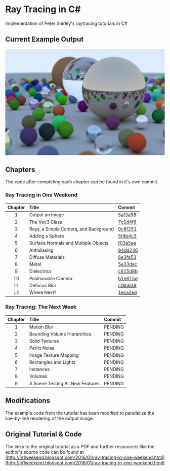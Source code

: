 ﻿# Ray Tracing in C#

Implementation of Peter Shirley's raytracing tutorials in C#

## Current Example Output

![Example Output](output/output.jpeg)

## Chapters

The code after completing each chapter can be found in it's own commit.

### Ray Tracing in One Weekend

| Chapter | Title                                 | Commit                                   |
|:-------:|:--------------------------------------|:-----------------------------------------|
| 1       | Output an Image                       | [5af3a98](https://github.com/bschne/RaytracingInOneWeekend/commit/5af3a98fd1dfab8ec8d27c45928650c5ebb9597b) |
| 2       | The Vec3 Class                        | [7c1d4f8](https://github.com/bschne/RaytracingInOneWeekend/commit/7c1d4f8ba662aecc8fbb0f8fbb206f533dee10eb) |
| 3       | Rays, a Simple Camera, and Background | [0c8f251](https://github.com/bschne/RaytracingInOneWeekend/commit/0c8f251b596e09d076c5b1c82c81d5d425d2a3cb) |
| 4       | Adding a Sphere                       | [5f4b4c3](https://github.com/bschne/RaytracingInOneWeekend/commit/5f4b4c3b154b991efd838d90ddc7f292ad77bd92) |
| 5       | Surface Normals and Multiple Objects  | [f03a5ea](https://github.com/bschne/RaytracingInOneWeekend/commit/f03a5eabe50d84c7bd940777964fc6e99f7ea3e4) |
| 6       | Antialiasing                          | [94dd246](https://github.com/bschne/RaytracingInOneWeekend/commit/94dd246c9a4d0bcea53758a156c88734a656e561) |
| 7       | Diffuse Materials                     | [6e3fa53](https://github.com/bschne/RaytracingInOneWeekend/commit/6e3fa53539bc61e8e108d4d0cfb9600191394ea1) |
| 8       | Metal                                 | [5e33dac](https://github.com/bschne/RaytracingInOneWeekend/commit/5e33dac95d7e599b2952ba29958bcf3475214e41) |
| 9       | Dielectrics                           | [c615d8b](https://github.com/bschne/RaytracingInOneWeekend/commit/c615d8b30665195ee6c1f8b4465e51ce2116b42c) |
| 10      | Positionable Camera                   | [b1e615d](https://github.com/bschne/RaytracingInOneWeekend/commit/b1e615df8a51a8a13a9703f72d185cd01207e836) |
| 11      | Defocus Blur                          | [cf8b639](https://github.com/bschne/RaytracingInOneWeekend/commit/cf8b6390770b53653ab820822f1804ba7ac53e2b) |
| 12      | Where Next?                           | [1eca2ed](https://github.com/bschne/RaytracingInOneWeekend/commit/1eca2ed1d639ceed3aa568485ce7527cfeb01c27) |

### Ray Tracing: The Next Week

| Chapter | Title                                 | Commit                                   |
|:-------:|:--------------------------------------|:-----------------------------------------|
| 1       | Motion Blur                           | PENDING                                  |
| 2       | Bounding Volume Hierarchies           | PENDING                                  |
| 3       | Solid Textures                        | PENDING                                  |
| 4       | Perlin Noise                          | PENDING                                  |
| 5       | Image Texture Mapping                 | PENDING                                  |
| 6       | Rectangles and Lights                 | PENDING                                  |
| 7       | Instances                             | PENDING                                  |
| 8       | Volumes                               | PENDING                                  |
| 9       | A Scene Testing All New Features      | PENDING                                  |

## Modifications

The example code from the tutorial has been modified to parallelize the line-by-line rendering of the output image.

## Original Tutorial & Code

The links to the original tutorial as a PDF and further ressources like the author's source code can be found at [http://in1weekend.blogspot.com/2016/01/ray-tracing-in-one-weekend.html](http://in1weekend.blogspot.com/2016/01/ray-tracing-in-one-weekend.html)